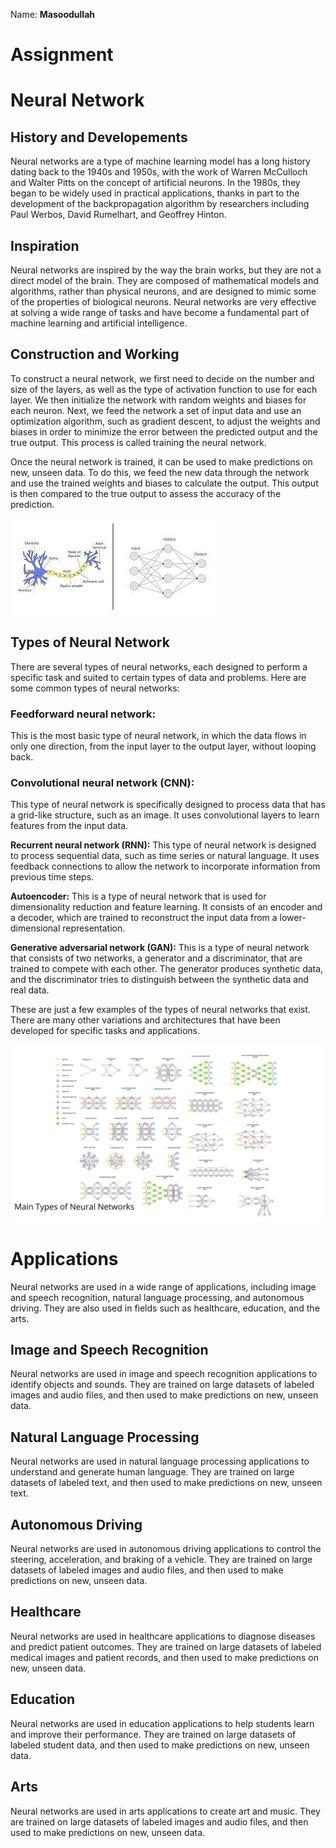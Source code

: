 Name: **Masoodullah**

# Assignment

# **Neural Network**

## **History and Developements**
Neural networks are a type of machine learning model has a long history dating back to the 1940s and 1950s, with the work of Warren McCulloch and Walter Pitts on the concept of artificial neurons. In the 1980s, they began to be widely used in practical applications, thanks in part to the development of the backpropagation algorithm by researchers including Paul Werbos, David Rumelhart, and Geoffrey Hinton. 

## **Inspiration**
Neural networks are inspired by the way the brain works, but they are not a direct model of the brain. They are composed of mathematical models and algorithms, rather than physical neurons, and are designed to mimic some of the properties of biological neurons. Neural networks are very effective at solving a wide range of tasks and have become a fundamental part of machine learning and artificial intelligence.

## **Construction and Working**
To construct a neural network, we first need to decide on the number and size of the layers, as well as the type of activation function to use for each layer. We then initialize the network with random weights and biases for each neuron. Next, we feed the network a set of input data and use an optimization algorithm, such as gradient descent, to adjust the weights and biases in order to minimize the error between the predicted output and the true output. This process is called training the neural network.

Once the neural network is trained, it can be used to make predictions on new, unseen data. To do this, we feed the new data through the network and use the trained weights and biases to calculate the output. This output is then compared to the true output to assess the accuracy of the prediction.

![Neural Network](neuralnetwork.jpg)

## **Types of Neural Network**
There are several types of neural networks, each designed to perform a specific task and suited to certain types of data and problems. Here are some common types of neural networks:

### **Feedforward neural network:** 
This is the most basic type of neural network, in which the data flows in only one direction, from the input layer to the output layer, without looping back.

### **Convolutional neural network (CNN):**
This type of neural network is specifically designed to process data that has a grid-like structure, such as an image. It uses convolutional layers to learn features from the input data.

**Recurrent neural network (RNN):** This type of neural network is designed to process sequential data, such as time series or natural language. It uses feedback connections to allow the network to incorporate information from previous time steps.

**Autoencoder:** This is a type of neural network that is used for dimensionality reduction and feature learning. It consists of an encoder and a decoder, which are trained to reconstruct the input data from a lower-dimensional representation.

**Generative adversarial network (GAN):** This is a type of neural network that consists of two networks, a generator and a discriminator, that are trained to compete with each other. The generator produces synthetic data, and the discriminator tries to distinguish between the synthetic data and real data.

These are just a few examples of the types of neural networks that exist. There are many other variations and architectures that have been developed for specific tasks and applications.

![Types of Neural Network](typesofneuralnetwork.jpg)

# **Applications**
Neural networks are used in a wide range of applications, including image and speech recognition, natural language processing, and autonomous driving. They are also used in fields such as healthcare, education, and the arts.

## **Image and Speech Recognition**
Neural networks are used in image and speech recognition applications to identify objects and sounds. They are trained on large datasets of labeled images and audio files, and then used to make predictions on new, unseen data.

## **Natural Language Processing**
Neural networks are used in natural language processing applications to understand and generate human language. They are trained on large datasets of labeled text, and then used to make predictions on new, unseen text.

## **Autonomous Driving**
Neural networks are used in autonomous driving applications to control the steering, acceleration, and braking of a vehicle. They are trained on large datasets of labeled images and audio files, and then used to make predictions on new, unseen data.

## **Healthcare**
Neural networks are used in healthcare applications to diagnose diseases and predict patient outcomes. They are trained on large datasets of labeled medical images and patient records, and then used to make predictions on new, unseen data.

## **Education**
Neural networks are used in education applications to help students learn and improve their performance. They are trained on large datasets of labeled student data, and then used to make predictions on new, unseen data.

## **Arts**
Neural networks are used in arts applications to create art and music. They are trained on large datasets of labeled images and audio files, and then used to make predictions on new, unseen data.




